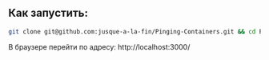 ## Как запустить:
```bash
git clone git@github.com:jusque-a-la-fin/Pinging-Containers.git && cd Pinging-Containers && sudo docker compose up
```
В браузере перейти по адресу: http://localhost:3000/
